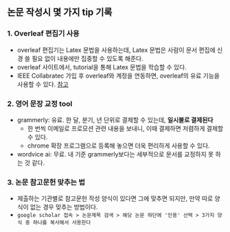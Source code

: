 ## 논문 작성시 몇 가지 tip 기록

### 1. Overleaf 편집기 사용
   * overleaf 편집기는 Latex 문법을 사용하는데, Latex 문법은 사람이 문서 편집에 신경 쓸 필요 없이 내용에만 집중할 수 있도록 해준다.
   * overleaf 사이트에서, tutorial을 통해 Latex 문법을 학습할 수 있다.
   * IEEE Collabratec 가입 후 overleaf와 계정을 연동하면, overleaf의 유료 기능을 사용할 수 있다. [참고](https://made-by-tia.tistory.com/)

### 2. 영어 문장 교정 tool
   * grammerly: 유료. 한 달, 분기, 년 단위로 결제할 수 있는데, **일시불로 결제된다**
      * 한 번씩 이메일로 프로모션 관련 내용을 보내니, 이때 결제하면 저렴하게 결제할 수 있다. 
      * chrome 확장 프로그램으로 등록해 놓으면 더욱 편리하게 사용할 수 있다.
   * wordvice ai: 무료. 내 기준 grammerly보다는 세부적으로 문서를 교정하지 못 하는 것 같다.

### 3. 논문 참고문헌 맞추는 법
   * 제출하는 기관별로 참고문헌 작성 양식이 있다면 그에 맞추면 되지만, 만약 따로 양식이 없는 경우 맞추는 방법이다.
   * `google scholar 접속 > 논문제목 검색 > 해당 논문 하단에 '인용' 선택 > 3가지 양식 중 하나를 복사해서 사용한다`
   
